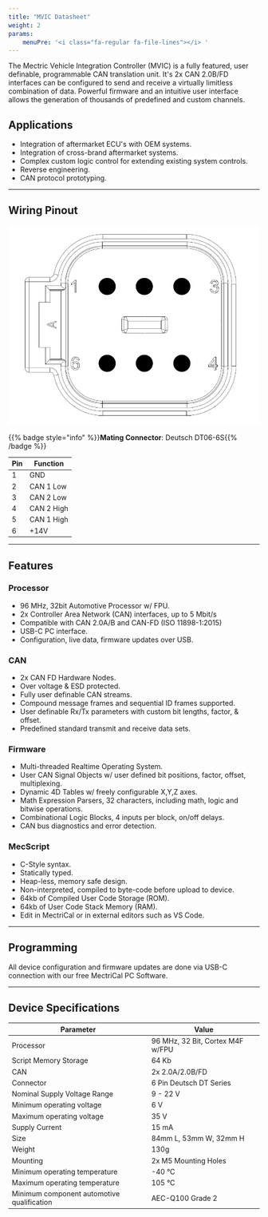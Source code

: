 ```yaml
---
title: "MVIC Datasheet"
weight: 2
params:
    menuPre: '<i class="fa-regular fa-file-lines"></i> '
---
```


The Mectric Vehicle Integration Controller (MVIC) is a fully featured, user definable, programmable CAN translation unit. It's 2x CAN 2.0B/FD interfaces can be configured to send and receive a virtually limitless combination of data. Powerful firmware and an intuitive user interface allows the generation of thousands of predefined and custom channels.

## Applications
 - Integration of aftermarket ECU's with OEM systems.
 - Integration of cross-brand aftermarket systems.
 - Complex custom logic control for extending existing system controls.
 - Reverse engineering.
 - CAN protocol prototyping.

---

## Wiring Pinout
![MVIC Connector Pinout](/assets/mvic/mvic_pinout.png)

{{% badge style="info" %}}**Mating Connector**: Deutsch DT06-6S{{% /badge %}}

| Pin | Function    |
|-----|-------------|
| 1	  | GND         |
| 2	  | CAN 1 Low   |
| 3	  | CAN 2 Low   |
| 4	  | CAN 2 High  |
| 5	  | CAN 1 High  |
| 6	  | +14V        |

---

## Features
### Processor
 - 96 MHz, 32bit Automotive Processor w/ FPU.
 - 2x Controller Area Network (CAN) interfaces, up to 5 Mbit/s
 - Compatible with CAN 2.0A/B and CAN-FD (ISO 11898-1:2015)
 - USB-C PC interface.
 - Configuration, live data, firmware updates over USB.

### CAN
 - 2x CAN FD Hardware Nodes.
 - Over voltage & ESD protected.
 - Fully user definable CAN streams.
 - Compound message frames and sequential ID frames supported.
 - User definable Rx/Tx parameters with custom bit lengths, factor, & offset.
 - Predefined standard transmit and receive data sets.

### Firmware
 - Multi-threaded Realtime Operating System.
 - User CAN Signal Objects w/ user defined bit positions, factor, offset, multiplexing.
 - Dynamic 4D Tables w/ freely configurable X,Y,Z axes.
 - Math Expression Parsers, 32 characters, including math, logic and bitwise operations.
 - Combinational Logic Blocks, 4 inputs per block, on/off delays.
 - CAN bus diagnostics and error detection.

### MecScript
 - C-Style syntax.
 - Statically typed.
 - Heap-less, memory safe design.
 - Non-interpreted, compiled to byte-code before upload to device.
 - 64kb of Compiled User Code Storage (ROM).
 - 64kb of User Code Stack Memory (RAM).
 - Edit in MectriCal or in external editors such as VS Code.

---

## Programming
All device configuration and firmware updates are done via USB-C connection with our free MectriCal PC Software.

---

## Device Specifications
| Parameter	                    | Value                         |
| ----------------------------- | ------------------------------|
| Processor	                    | 96 MHz, 32 Bit, Cortex M4F w/FPU |
| Script Memory Storage         | 64 Kb                         |
| CAN                           | 2x 2.0A/2.0B/FD               | 
| Connector	                    | 6 Pin Deutsch DT Series       |
| Nominal Supply Voltage Range  | 9 - 22 V                      |
| Minimum operating voltage	    | 6 V                           |
| Maximum operating voltage	    | 35 V                       |
| Supply Current                | 15 mA                         |
| Size                          | 84mm L, 53mm W, 32mm H        |
| Weight                        | 130g                          |
| Mounting                      | 2x M5 Mounting Holes          |
| Minimum operating temperature	| -40 °C                        |
| Maximum operating temperature	| 105 °C                        |
| Minimum component automotive qualification | AEC-Q100 Grade 2 |

